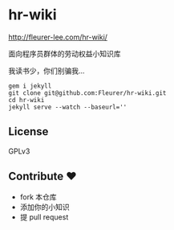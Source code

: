 hr-wiki
=======

http://fleurer-lee.com/hr-wiki/

面向程序员群体的劳动权益小知识库

我读书少，你们别骗我...

```
gem i jekyll
git clone git@github.com:Fleurer/hr-wiki.git
cd hr-wiki
jekyll serve --watch --baseurl=''
```

License
-------

GPLv3

Contribute ❤
-------------

- fork 本仓库
- 添加你的小知识
- 提 pull request
